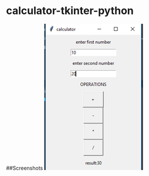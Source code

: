 # calculator-tkinter-python

##Screenshots
![alt text](https://github.com/priya8936/calculator-tkinter-python/blob/master/Capture1.PNG)

